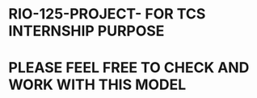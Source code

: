 # RIO-125-PROJECT- FOR TCS INTERNSHIP PURPOSE
# PLEASE FEEL FREE TO CHECK AND WORK WITH THIS MODEL
 
